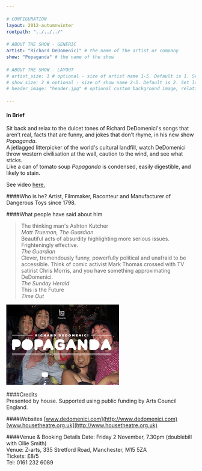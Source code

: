 ```yaml
---

# CONFIGURATION
layout: 2012-autumnwinter
rootpath: "../../../"

# ABOUT THE SHOW - GENERIC
artist: "Richard DeDomenici" # the name of the artist or company
show: "Popaganda" # the name of the show

# ABOUT THE SHOW - LAYOUT
# artist_size: 1 # optional - size of artist name 1-5. Default is 1. Set longer names to lower values
# show_size: 2 # optional - size of show name 2-5. Default is 2. Set longer names to lower values
# header_image: "header.jpg" # optional custom background image, relative to current page

---
```


#### In Brief
Sit back and relax to the dulcet tones of Richard DeDomenici's songs that aren’t real, facts that are funny, and jokes that don’t rhyme, in his new show *Popaganda*.    
A jetlagged litterpicker of the world's cultural landfill, watch DeDomenici throw western civilisation at the wall, caution to the wind, and see what sticks.    
Like a can of tomato soup *Popaganda* is condensed, easily digestible, and likely to stain.    

See video [here.](http://www.youtube.com/watch?v=T3bCKVk2Ui0)    

####Who is he?
Artist, Filmmaker, Raconteur and Manufacturer of Dangerous Toys since 1798.    

####What people have said about him
>The thinking man's Ashton Kutcher<br>*Matt Trueman, The Guardian*    
>Beautiful acts of absurdity highlighting more serious issues.  Frighteningly effective.<br>*The Guardian*       
>Clever, tremendously funny, powerfully political and unafraid to be accessible.  Think of comic activist Mark Thomas crossed with TV satirist Chris Morris, and you have something approximating DeDomenici.<br>*The Sunday Herald*    
>This is the Future<br>*Time Out*    

![Popaganda](dedomenici.png)

####Credits       
Presented by house.  Supported using public funding by Arts Council England.

####Websites
[www.dedomenici.com](http://www.dedomenici.com)    
[www.housetheatre.org.uk](http://www.housetheatre.org.uk)

####Venue & Booking Details
Date: Friday 2 November, 7.30pm (doublebill with Ollie Smith)   
Venue: Z-arts, 335 Stretford Road, Manchester, M15 5ZA    
Tickets: £8/5    
Tel: 0161 232 6089    


